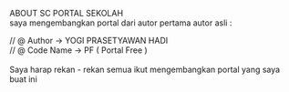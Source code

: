 ABOUT SC PORTAL SEKOLAH<br>
saya mengembangkan portal dari autor pertama 
autor asli :

// @ Author -> YOGI PRASETYAWAN HADI<br>
// @ Code Name -> PF ( Portal Free )<br>
<br>
Saya harap rekan - rekan semua ikut mengembangkan portal yang saya buat ini
